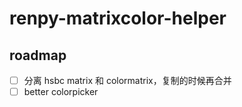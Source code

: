 # renpy-matrixcolor-helper

## roadmap
- [ ] 分离 hsbc matrix 和 colormatrix，复制的时候再合并
- [ ] better colorpicker